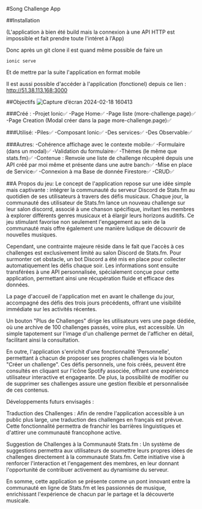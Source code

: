#Song Challenge App

##Installation

(L'application à bien été build mais la connexion à une API HTTP est impossible et fait prendre toute l'intéret à l'App)

Donc après un git clone il est quand même possible de faire un
```
ionic serve
```
Et de mettre par la suite l'application en format mobile

Il est aussi possible d'accéder à l'application (fonctionel) depuis ce lien : http://51.38.113.168:3000

##Objectifs
![Capture d’écran 2024-02-18 160413](https://github.com/LorenzoFlowFir/song-challenge-app/assets/46107911/f75d9587-1ef2-4138-aae0-2104c249ad76)

###Créé :
-Projet Ionic✅
-Page Home✅
-Page liste (more-challenge.page)✅
-Page Creation (Modal créer dans la page more-challenge.page)✅

###Utilisé:
-Piles✅
-Composant Ionic✅
-Des services✅
-Des Observable✅

###Autres:
-Cohérence affichage avec le contexte mobile✅
-Formulaire (dans un modal)✅
-Validation du formulaire✅
-Thèmes (le même que stats.fm)✅
-Contenue : Renvoie une liste de challenge récupèré depuis une API créé par moi même et présente dans une autre banch✅
-Mise en place de Service✅
-Connexion à ma Base de donnée Firestore✅
-CRUD✅

##A Propos du jeu:
Le concept de l'application repose sur une idée simple mais captivante : intégrer la communauté du serveur Discord de Stats.fm au quotidien de ses utilisateurs à travers des défis musicaux. Chaque jour, la communauté des utilisateur de Stats.fm lance un nouveau challenge sur leur salon discorrd, associé à une chanson spécifique, invitant les membres à explorer différents genres musicaux et à élargir leurs horizons auditifs. Ce jeu stimulant favorise non seulement l'engagement au sein de la communauté mais offre également une manière ludique de découvrir de nouvelles musiques.

Cependant, une contrainte majeure réside dans le fait que l'accès à ces challenges est exclusivement limité au salon Discord de Stats.fm. Pour surmonter cet obstacle, un bot Discord a été mis en place pour collecter automatiquement les défis chaque soir. Les informations sont ensuite transférées à une API personnalisée, spécialement conçue pour cette application, permettant ainsi une récupération fluide et efficace des données.





La page d'accueil de l'application met en avant le challenge du jour, accompagné des défis des trois jours précédents, offrant une visibilité immédiate sur les activités récentes.



Un bouton "Plus de Challenges" dirige les utilisateurs vers une page dédiée, où une archive de 100 challenges passés, voire plus, est accessible. Un simple tapotement sur l'image d'un challenge permet de l'afficher en détail, facilitant ainsi la consultation.



En outre, l'application s'enrichit d'une fonctionnalité 'Personnelle', permettant à chacun de proposer ses propres challenges via le bouton "Créer un challenge". Ces défis personnels, une fois créés, peuvent être consultés en cliquant sur l'icône Spotify associée, offrant une expérience utilisateur interactive et engageante. De plus, la possibilité de modifier ou de supprimer ses challenges assure une gestion flexible et personnalisée de ces contenus.

Développements futurs envisagés :

Traduction des Challenges : Afin de rendre l'application accessible à un public plus large, une traduction des challenges en français est prévue. Cette fonctionnalité permettra de franchir les barrières linguistiques et d'attirer une communauté francophone active.

Suggestion de Challenges à la Communauté Stats.fm : Un système de suggestions permettra aux utilisateurs de soumettre leurs propres idées de challenges directement à la communauté Stats.fm. Cette initiative vise à renforcer l'interaction et l'engagement des membres, en leur donnant l'opportunité de contribuer activement au dynamisme du serveur.

En somme, cette application se présente comme un pont innovant entre la communauté en ligne de Stats.fm et les passionnés de musique, enrichissant l'expérience de chacun par le partage et la découverte musicale.
